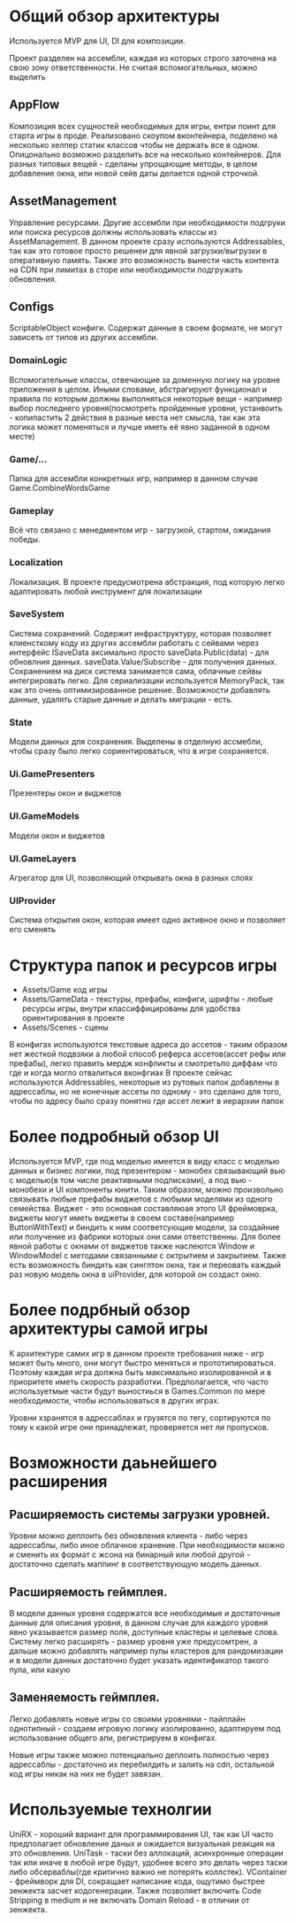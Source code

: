 # Общий обзор архитектуры

Используется MVP для UI, DI для композиции.

Проект разделен на ассембли, каждая из которых строго заточена на свою зону ответственности.
Не считая вспомогательных, можно выделить
## AppFlow
Композиция всех сущностей необходимых для игры, ентри поинт для старта игры в проде.
Реализовано скоупом вконтейнера, поделено на несколько хелпер статик классов чтобы не держать все в одном.
Опицонально возможно разделить все на несколько контейнеров.
Для разных типовых вещей - сделаны упрощающие методы, в целом добавление окна, или новой сейв даты делается одной строчкой.
## AssetManagement
Управление ресурсами. Другие ассембли при необходимости подгруки или поиска ресурсов должны использовать классы из AssetManagement. 
В данном проекте сразу используются Addressables, так как это готовое просто решенеи для явной загрузки/выгрузки в оперативную память.
Также это возможность вынести часть контента на CDN при лимитах в сторе или необходимости подгружать обновления.
## Configs
ScriptableObject конфиги. Содержат данные в своем формате, не могут зависеть от типов из других ассембли.
### DomainLogic
Вспомогательные классы, отвечающие за доменную логику на уровне приложения в целом.
Иными словами, абстрагируют функционал и правила по которым должны выполняться некоторые вещи - например выбор последнего уровня(посмотреть пройденные уровни, устанвоить - копипастить 2 действия в разные места нет смысла, так как эта логика может поменяться
и лучше иметь её явно заданной в одном месте)
### Game/...
Папка для ассембли конкретных игр, например в данном случае Game.CombineWordsGame
### Gameplay
Всё что связано с менедментом игр - загрузкой, стартом, ожидания победы.
### Localization
Локализация. В проекте предусмотрена абстракция, под которую легко адаптировать любой инструмент для локализации
### SaveSystem
Система сохранений. Содержит инфраструктуру, которая позволяет клиенсткому коду из других ассембли работать с сейвами через интерфейс ISaveData<T> аксимально просто
saveData.Public(data) - для обновлния данных. saveData.Value/Subscribe - для получения данных. Сохранением на диск система занимается сама, облачные сейвы интегрировать легко.
Для сериализации используется MemoryPack, так как это очень оптимизированное решение.
Возможности добавлять данные, удалять старые данные и делать миграции - есть.
### State
Модели данных для сохранения. Выделены в отделную ассмебли, чтобы сразу было легко сориентироваться, что в игре сохраняется.
### Ui.GamePresenters
Презентеры окон и виджетов
### UI.GameModels
Модели окон и виджетов
### UI.GameLayers
Агрегатор для UI, позволяющий открывать окна в разных слоях
### UIProvider
Система открытия окон, которая имеет одно активное окно и позволяет его сменять

# Структура папок и ресурсов игры
- Assets/Game код игры
- Assets/GameData - текстуры, префабы, конфиги, шрифты - любые ресурсы игры, внутри классиффицированы для удобства ориентирования в проекте
- Assets/Scenes - сцены

В конфигах используются текстовые адреса до ассетов - таким образом нет жесткой подвзяки а любой способ реферса ассетов(ассет рефы или префабы), легко править мердж конфликты и смотретьпо диффам что где и когда могло отвалиться вконфгиах
В проекте сейчас используются Addressables, некоторые из рутовых папок добавлены в адрессаблы, но не конечные ассеты по одному - это сделано для того, чтобы по адресу было сразу понятно где ассет лежит в иерархии папок

# Более подробный обзор UI
Используется MVP, где под моделью имеется в виду класс с моделью данных и бизнес логики, под презентером - монобех связывающий вью с моделью(в том числе реактивными подписками), а под вью - монобехи и UI компоненты юнити.
Таким образом, можно произвольно связывать любые префабы виджетов с любыми моделями из одного семейства.
Виджет - это основная составляюая этого UI фреймоврка, виджеты могут иметь виджеты в своем составе(например ButtonWithText) и биндить к ним соответсующие модели, за создайние или получение из фабрики которых они сами ответственны.
Для более явной работы с окнами от виджетов также наслеются Window и WindowModel с методами связанными с октрытием и закрытием.
Также есть возможность биндить как синглтон окна, так и переовать каждый раз новую модель окна в uiProvider, для которой он создаст окно.

# Более подрбный обзор архитектуры самой игры
К архитектуре самих игр в данном проекте требования ниже - игр может быть много, они могут быстро меняться и прототипироваться.
Поэтому каждая игра должна быть максимально изолированной и в приоритете иметь скорость разработки.
Предполагается, что часто используетмые части будут выностиься в Games.Common по мере необходимости, чтобы использоваться в других играх.

Уровни хзранятся в адрессаблах и грузятся по тегу, сортируются по тому к какой игре они принадлежат, проверяется нет ли пропусков.

# Возможности даьнейшего расширения
## Расширяемость системы загрузки уровней.
Уровни можно деплоить без обновления клиента - либо через адрессаблы, либо иное облачное хранение.
При необходимости можно и сменить их формат с жсона на бинарный или любой другой - достаточно сделать маппинг в соответствующую модель данных.

## Расширяемость геймплея.
В модели данных уровня содержатся все необходимые и достаточные данные для описания уровня, в данном случае для каждого уровня явно указывается размер поля, доступные кластеры и целевые слова.
Систему легко расширять - размер уровня уже предусомтрен, а дальше можно добавлять например пулы кластеров для рандомизации и в модели данных достаточно будет указать идентификатор такого пула,
или какую

## Заменяемость геймплея.
Легко добавлять новые игры со своими уровнями - пайплайн однотипный - создаем игровую логику изолированно, адаптируем под использование общего апи, регистрируем в конфигах.

Новые игры также можно потенциально деплоить полностью через адрессаблы - достаточно их перебилдить и залить на cdn, остальной код игры никак на них не будет завязан.

# Используемые технолгии
UniRX - хороший вариант для программирования UI, так как UI часто предполагает обновление даных и ожидается визуальная реакция на это обновления.
UniTask - таски без аллокаций, асинхронные операции так или иначе в любой игре будут, удобнее всего это делать через таски либо обсерваблы(где критично важно не потерять коллстек).
VContainer - фреймворк для DI, сокращает написание кода, ощутимо быстрее зенжекта засчет кодогенерации. Также позволяет включить Code Stripping в medium и не включать Domain Reload - в отличии от зенжекта.